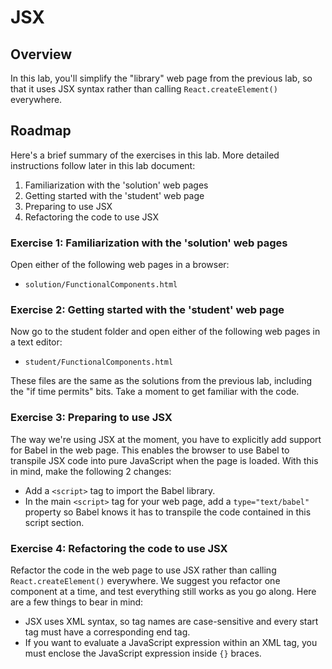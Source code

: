 # JSX

## Overview
In this lab, you'll simplify the "library" web page from the previous lab, so that it uses JSX syntax rather than calling `React.createElement()` everywhere. 


## Roadmap
Here's a brief summary of the exercises in this lab. More detailed instructions follow later in this lab document:

1. Familiarization with the 'solution' web pages
2. Getting started with the 'student' web page
3. Preparing to use JSX
4. Refactoring the code to use JSX

### Exercise 1: Familiarization with the 'solution' web pages
Open either of the following web pages in a browser:
- `solution/FunctionalComponents.html`


### Exercise 2: Getting started with the 'student' web page
Now go to the student folder and open either of the following web pages in a text editor:
- `student/FunctionalComponents.html`

These files are the same as the solutions from the previous lab, including the "if time permits" bits. Take a moment to get familiar with the code.

### Exercise 3: Preparing to use JSX
The way we're using JSX at the moment, you have to explicitly add support for Babel in the web page. This enables the browser to use Babel to transpile JSX code into pure JavaScript when the page is loaded.
With this in mind, make the following 2 changes:
- Add a `<script>` tag to import the Babel library.
- In the main `<script>` tag for your web page, add a `type="text/babel"` property so Babel knows it has to transpile the code contained in this script section.

### Exercise 4: Refactoring the code to use JSX
Refactor the code in the web page to use JSX rather than calling `React.createElement()` everywhere. We suggest you refactor one component at a time, and test everything still works as you go along.
Here are a few things to bear in mind:
- JSX uses XML syntax, so tag names are case-sensitive and every start tag must have a corresponding end tag.
- If you want to evaluate a JavaScript expression within an XML tag, you must enclose the JavaScript expression inside `{}` braces.
